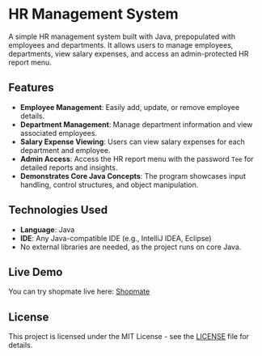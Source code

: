 # HR Management System

A simple HR management system built with Java, prepopulated with employees and departments. It allows users to manage employees, departments, view salary expenses, and access an admin-protected HR report menu. 

## Features

- **Employee Management**: Easily add, update, or remove employee details.
- **Department Management**: Manage department information and view associated employees.
- **Salary Expense Viewing**: Users can view salary expenses for each department and employee.
- **Admin Access**: Access the HR report menu with the password `Tee` for detailed reports and insights.
- **Demonstrates Core Java Concepts**: The program showcases input handling, control structures, and object manipulation.

## Technologies Used

- **Language**: Java
- **IDE**: Any Java-compatible IDE (e.g., IntelliJ IDEA, Eclipse)
- No external libraries are needed, as the project runs on core Java.

## Live Demo

You can try shopmate live here: [Shopmate](https://www.online-java.com/Wuc9zhNGSY)

## License

This project is licensed under the MIT License - see the [LICENSE](LICENSE) file for details.
